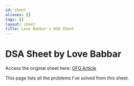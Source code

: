 ```yaml
---
id: sheet
aliases: []
tags: []
layout: sheet
title: Love Babbar's DSA Sheet
---
```


# DSA Sheet by Love Babbar

Access the original sheet here: [GFG Article](https://www.geeksforgeeks.org/dsa-sheet-by-love-babbar/)

This page lists all the problems I've solved from this sheet.
